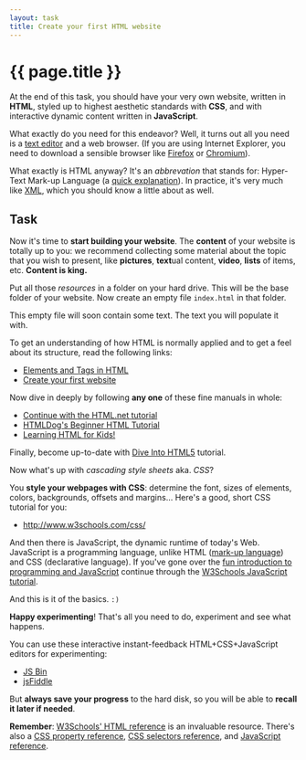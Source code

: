 ```yaml
---
layout: task
title: Create your first HTML website
---
```

{{ page.title }}
================

At the end of this task, you should have your very own website, written in **HTML**,
styled up to highest aesthetic standards with **CSS**,
and with interactive dynamic content written in **JavaScript**.

What exactly do you need for this endeavor?
Well, it turns out all you need is a [text editor](http://www.geany.org/) and
a web browser.
(If you are using Internet Explorer, you need to download a sensible browser
like [Firefox](http://affiliates.mozilla.org/link/banner/44894) or
[Chromium](http://www.chromium.org/)).

What exactly is HTML anyway? It's an _abbrevation_ that stands for:
Hyper-Text Mark-up Language (a [quick explanation](http://html.net/tutorials/html/lesson2.php)).
In practice, it's very much like [XML](http://en.wikipedia.org/wiki/XML), which you should know a little about as well.

Task
----
Now it's time to **start building your website**.
The **content** of your website is totally up to you: we recommend collecting
some material about the topic that you wish to present,
like **pictures**, **text**ual content, **video**, **lists** of items, etc.
**Content is king.**

Put all those _resources_ in a folder on your hard drive. This will be the base
folder of your website. Now create an empty file `index.html` in that folder.

This empty file will soon contain some text. The text you will populate it with.

To get an understanding of how HTML is normally applied and
to get a feel about its structure, read the following links:
* [Elements and Tags in HTML](http://html.net/tutorials/html/lesson3.php)
* [Create your first website](http://html.net/tutorials/html/lesson4.php)

Now dive in deeply by following **any one** of these fine manuals in whole:
* [Continue with the HTML.net tutorial](http://html.net/tutorials/html/)
* [HTMLDog's Beginner HTML Tutorial](http://www.htmldog.com/guides/html/beginner/)
* [Learning HTML for Kids!](http://www.goodellgroup.com/tutorial/toc.html)

Finally, become up-to-date with [Dive Into HTML5](http://diveintohtml5.info/index.html) tutorial.

Now what's up with _cascading style sheets_ aka. _CSS_?

You **style your webpages with CSS**: determine the font, sizes of elements, colors, backgrounds, offsets and margins...
Here's a good, short CSS tutorial for you:
* http://www.w3schools.com/css/

And then there is JavaScript, the dynamic runtime of today's Web.
JavaScript is a programming language, unlike HTML ([mark-up language](http://en.wikipedia.org/wiki/Markup_language)) and CSS (declarative language).
If you've gone over the [fun introduction to programming and JavaScript](javascript_fun.html)
continue through the [W3Schools JavaScript tutorial](http://www.w3schools.com/js/).

And this is it of the basics. `:)`

**Happy experimenting**! That's all you need to do,
experiment and see what happens.

You can use these interactive instant-feedback HTML+CSS+JavaScript editors
for experimenting:
* [JS Bin](http://jsbin.com/welcome/1/edit)
* [jsFiddle](http://jsfiddle.net/)

But **always save your progress** to the hard disk, so you will be able to **recall it later if needed**.

**Remember**: [W3Schools' HTML reference](http://www.w3schools.com/tags/)
is an invaluable resource.
There's also a [CSS property reference](http://www.w3schools.com/cssref/),
[CSS selectors reference](http://www.w3schools.com/cssref/css_selectors.asp), and
[JavaScript reference](www.w3schools.com/jsref/).
